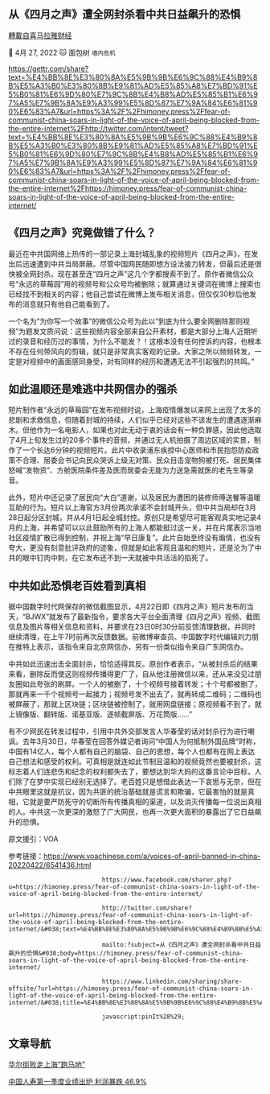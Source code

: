 
## 从《四月之声》遭全网封杀看中共日益飙升的恐惧
[轉載自喜马拉雅财经](https://himoney.press/fear-of-communist-china-soars-in-light-of-the-voice-of-april-being-blocked-from-the-entire-internet/)

:date: 4月 27, 2022 :cat: 面包树 `墙内危机` 

https://gettr.com/share?text=%E4%BB%8E%E3%80%8A%E5%9B%9B%E6%9C%88%E4%B9%8B%E5%A3%B0%E3%80%8B%E9%81%AD%E5%85%A8%E7%BD%91%E5%B0%81%E6%9D%80%E7%9C%8B%E4%B8%AD%E5%85%B1%E6%97%A5%E7%9B%8A%E9%A3%99%E5%8D%87%E7%9A%84%E6%81%90%E6%83%A7&url=https%3A%2F%2Fhimoney.press%2Ffear-of-communist-china-soars-in-light-of-the-voice-of-april-being-blocked-from-the-entire-internet%2Fhttp://twitter.com/intent/tweet?text=%E4%BB%8E%E3%80%8A%E5%9B%9B%E6%9C%88%E4%B9%8B%E5%A3%B0%E3%80%8B%E9%81%AD%E5%85%A8%E7%BD%91%E5%B0%81%E6%9D%80%E7%9C%8B%E4%B8%AD%E5%85%B1%E6%97%A5%E7%9B%8A%E9%A3%99%E5%8D%87%E7%9A%84%E6%81%90%E6%83%A7&url=https%3A%2F%2Fhimoney.press%2Ffear-of-communist-china-soars-in-light-of-the-voice-of-april-being-blocked-from-the-entire-internet%2Fhttps://himoney.press/fear-of-communist-china-soars-in-light-of-the-voice-of-april-being-blocked-from-the-entire-internet/

## **《四月之声》究竟做错了什么？**
    
最近在中共国网络上热传的一部记录上海封城乱象的视频短片《四月之声》，在发出后迅速遭到中共当局屏蔽。尽管中国网民随即想方设法接力转发，但最后还是很快被全网封杀。现在甚至连“四月之声”这几个字都搜索不到了。原作者微信公众号“永远的草莓园”用的视频号和公众号均被删除；就算通过关键词在微博上搜索也已经找不到相关的内容；他自己尝试在微博上发布相关消息，但仅仅30秒后他发布的消息就只有他自己能看到了。
    
一个名为“为你写一个故事”的微信公众号为此以“到底为什么要全网删除那则视频”为题发文质问说：这些视频内容全部来自公开素材，都是大部分上海人近期听过的录音和经历过的事情，为什么不能发？！这根本没有任何控诉的内容，也根本不存在任何带风向的剪辑，就只是非常真实客观的记录。大家之所以频频转发，一定是对视频中的画面感同身受，对有同样的经历和遭遇无法不引起强烈的共鸣。”
    
## **如此温顺还是难逃中共网信办的强杀**
    
短片制作者“永远的草莓园”在发布视频时说，上海疫情爆发以来网上出现了太多的悲剧和求救信息，但随着封城的持续，人们似乎已经对这些不该发生的遭遇逐渐麻木。但他作为一名电影人，如果也对此无动于衷的话会有一种负罪感，因此他选取了4月上旬发生过的20多个事件的音频，并通过无人机拍摄了周边区域的实景，制作了一个长达6分钟的视频短片。此片中收录浦东疾控中心医师和市民抱怨防疫政策不合理、居委会书记向民众哭诉上级无对策、民众目击宠物狗被打死、居民集体怒喊“发物资”、方舱医院条件差及医而居委会无能为力送急需就医的老先生等录音。
    
此外，短片中还记录了居民向“大白”道谢，以及居民为遭困的装修师傅送餐等温暖互助的行为。短片以上海官方3月份两次承诺不会封城开头，但中共当局却在3月28日起分区封城，并从4月1日起全城封控。原创只是希望尽可能客观真实地记录4月的上海，并希望可以以此鼓励所有的上海人都能挺过这一关，并在片尾表示当地社区疫情扩散已得到控制，并祝上海“早日康复”。此片自始至终没有煽情，也没有夸大，更没有刻意批评政府的迹象，但就是如此客观且温和的短片，还是沦为了中共的眼中钉肉中刺，在它发布还不到一天就被中共活活的掐死了。
    
## **中共如此恐惧老百姓看到真相**
    
据中国数字时代网保存的微信截图显示，4月22日即《四月之声》短片发布的当天，“BJWX”就发布了最新指令，要求各大平台全面清理《四月之声》视频、截图信息及图片等相关信息和资料，并要求在23日0时30分前反馈清理数据，并同时继续清理，在上午7时前再次反馈数据。前微博审查员、中国数字时代编辑刘力朋在推特上表示，该指令来自北京网信办，另有一份类似指令来自广东网信办。
    
中共如此迅速出击全面封杀，恰恰适得其反。原创作者表示，“从被封杀后的结果来看，删除反而使这则视频传播得更广了，自从他注册微信以来，还从来没见过朋友圈如此夸张的刷屏。一个人的被删了，十个视频号接着转发；十个号都被删了，那就再来一千个视频号一起接力；视频号发不出去了，就再转成二维码；二维码也被屏蔽了，那就上区块链；区块链被控制了，就用网盘链接；原视频看不到了，就上镜像版、翻转版、诺基亚版、逐帧截屏版、万花筒版……”
    
有不少网民在转发过程中，引用中共外交部发言人华春莹的话对封杀行为进行嘲讽。去年3月30日，华春莹在回答外媒记者询问“中国人为何抵制外国品牌”时称，中国有14亿人，每个人都有自己的脑袋、自己的思想，每个人也都有在网上表达自己想法和感受的权利。可真相是就连如此节制且温和的视频竟然也要被封杀，这标志着人们连悲伤和纪念的权利都失去了，要想达到华大妈的这番言论中目标，人们除了在梦中实现已经别无选择了。老百姓只是想借此表达一下哀思与无奈，但在中共眼里这就是抗议，因为共匪的统治基础就是谎言和欺骗，它最害怕的就是真相，它就是要严防死守的切断所有传播真相的渠道，以及消灭传播每一位说出真相的人。中共这一次更深的激怒了广大网民，也再一次更大面积的暴露出了它日益飙升的恐惧。
    
原文援引：VOA
    
参考链接：https://www.voachinese.com/a/voices-of-april-banned-in-china-20220422/6541436.html

                              https://www.facebook.com/sharer.php?u=https://himoney.press/fear-of-communist-china-soars-in-light-of-the-voice-of-april-being-blocked-from-the-entire-internet/

                              http://twitter.com/share?url=https://himoney.press/fear-of-communist-china-soars-in-light-of-the-voice-of-april-being-blocked-from-the-entire-internet/&#038;text=%E4%BB%8E%E3%80%8A%E5%9B%9B%E6%9C%88%E4%B9%8B%E5%A3%B0%E3%80%8B%E9%81%AD%E5%85%A8%E7%BD%91%E5%B0%81%E6%9D%80%E7%9C%8B%E4%B8%AD%E5%85%B1%E6%97%A5%E7%9B%8A%E9%A3%99%E5%8D%87%E7%9A%84%E6%81%90%E6%83%A7
            
                              mailto:?subject=从《四月之声》遭全网封杀看中共日益飙升的恐惧&#038;body=https://himoney.press/fear-of-communist-china-soars-in-light-of-the-voice-of-april-being-blocked-from-the-entire-internet/

                              https://www.linkedin.com/sharing/share-offsite/?url=https://himoney.press/fear-of-communist-china-soars-in-light-of-the-voice-of-april-being-blocked-from-the-entire-internet/&#038;title=%E4%BB%8E%E3%80%8A%E5%9B%9B%E6%9C%88%E4%B9%8B%E5%A3%B0%E3%80%8B%E9%81%AD%E5%85%A8%E7%BD%91%E5%B0%81%E6%9D%80%E7%9C%8B%E4%B8%AD%E5%85%B1%E6%97%A5%E7%9B%8A%E9%A3%99%E5%8D%87%E7%9A%84%E6%81%90%E6%83%A7

                              javascript:pinIt%28%29;    

                 	
## 文章导航
	

[华尔街败走上海”跑马地”](https://himoney.press/the-failure-of-wall-street-in-shanghai/)

[中国人寿第一季度业绩出炉 利润暴跌 46.9%](https://himoney.press/china-lifes-first-quarter-results-released-profit-plummeted-46-9/)
